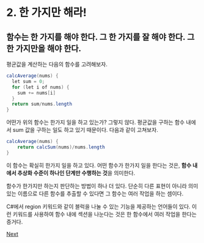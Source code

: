 # 2. 한 가지만 해라!

## **함수는 한 가지를 해야 한다. 그 한 가지를 잘 해야 한다. 그 한 가지만을 해야 한다.**

평균값을 계산하는 다음의 함수를 고려해보자.

```java
calcAverage(nums) {
  let sum = 0;
  for (let i of nums) {
    sum += nums[i]
  }
  return sum/nums.length
}
```

어떤가 위의 함수는 한가지 일을 하고 있는가? 그렇지 않다. 평균값을 구하는 함수 내에서 sum 값을 구하는 일도 하고 있기 때문이다. 다음과 같이 고쳐보자.

```java
calcAverage(nums) {
    return calcSum(nums)/nums.length
}
```

이 함수는 확실히 한가지 일을 하고 있다. 어떤 함수가 한가지 일을 한다는 것은, **함수 내에서 추상화 수준이 하나인 단계만 수행하는 것**을 의미한다.

함수가 한가지만 하는지 판단하는 방법이 하나 더 있다. 단순히 다른 표현이 아니라 의미 있는 이름으로 다른 함수를 추출할 수 있다면 그 함수는 여러 작업을 하는 셈이다.

C\#에서 region 키워드와 같이 블럭을 나눌 수 있는 기능을 제공하는 언어들이 있다. 이런 키워드를 사용하여 함수 내에 섹션을 나눈다는 것은 한 함수에서 여러 작업을 한다는 증거다.



[Next](3..md)